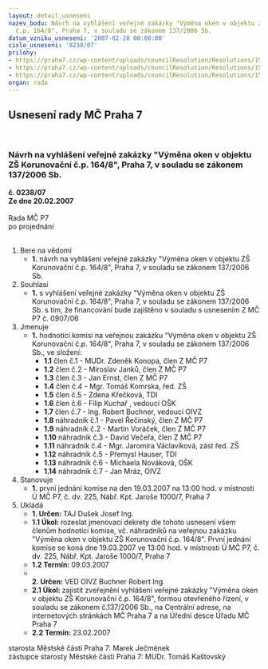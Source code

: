 ```yaml
---
layout: detail_usneseni
nazev_bodu: Návrh na vyhlášení veřejné zakázky "Výměna oken v objektu ZŠ Korunovační
  č.p. 164/8", Praha 7, v souladu se zákonem 137/2006 Sb.
datum_vzniku_usneseni: '2007-02-20 00:00:00'
cislo_usneseni: '0238/07'
prilohy:
- https://praha7.cz/wp-content/uploads/councilResolution/Resolutions/15653/11-zad%c3%a1vac%c3%ad_dokumentace1.doc
- https://praha7.cz/wp-content/uploads/councilResolution/Resolutions/15653/11-usnesen%c3%ad_zm%c4%8d_0907.06.doc
- https://praha7.cz/wp-content/uploads/councilResolution/Resolutions/15653/11-usnesen%c3%ad_%c4%8d.1655.doc
organ: rada
---
```

<div id="ucUsn_pList" class="usn">
	<span><h2>Usnesení rady MČ Praha 7 </h2>
<br></span><div class="standBody">
<span><h3>Návrh na vyhlášení veřejné zakázky "Výměna oken v objektu ZŠ Korunovační č.p. 164/8", Praha 7, v souladu se zákonem 137/2006 Sb.</h3></span><div class="center">
		<strong>č. 0238/07</strong><br>
	</div>
<div class="center">
		<strong>Ze dne 20.02.2007</strong><br><br>
	</div>Rada MČ P7<br> po projednání<br><br><ol>
<li>Bere na vědomí<ul><li>
<strong>1.</strong> návrh na vyhlášení veřejné zakázky "Výměna oken v objektu ZŠ Korunovační č.p. 164/8", Praha 7, v souladu se zákonem 137/2006 Sb.</li></ul>
</li>
<li>Souhlasí<ul><li>
<strong>1.</strong> s vyhlášení veřejné zakázky "Výměna oken v objektu ZŠ Korunovační č.p. 164/8", Praha 7, v souladu se zákonem 137/2006 Sb. s tím, že financování bude zajištěno v souladu s usnesením Z MČ P7 č. 0907/06</li></ul>
</li>
<li>Jmenuje<ul><li>
<strong>1.</strong> hodnotící komisi na veřejnou zakázku "Výměna oken v objektu ZŠ Korunovační č.p. 164/8", Praha 7, v souladu se zákonem 137/2006 Sb., ve složení: <ul>
<li>
<strong>1.1</strong> člen č.1 - MUDr. Zdeněk Konopa, člen Z MČ P7</li>
<li>
<strong>1.2</strong> člen č.2 - Miroslav Janků, člen Z MČ P7</li>
<li>
<strong>1.3</strong> člen č.3 - Jan Ernst, člen Z MČ P7</li>
<li>
<strong>1.4</strong> člen č.4 - Mgr. Tomáš Komrska, řed. ZŠ</li>
<li>
<strong>1.5</strong> člen č.5 - Zdena Křečková, TDI</li>
<li>
<strong>1.6</strong> člen č.6 - Filip Kuchař , vedoucí OŠK</li>
<li>
<strong>1.7</strong> člen č.7 - Ing. Robert Buchner, vedoucí OIVZ</li>
<li>
<strong>1.8</strong> náhradník č.1 - Pavel Řečinský, člen Z MČ P7</li>
<li>
<strong>1.9</strong> náhradník č.2 - Martin Voráček, člen Z MČ P7</li>
<li>
<strong>1.10</strong> náhradník č.3 - David Večeřa, člen Z MČ P7</li>
<li>
<strong>1.11</strong> náhradník č.4 - Mgr. Jaromíra Václavíková, zást řed. ZŠ</li>
<li>
<strong>1.12</strong> náhradník č.5 - Přemysl Hauser, TDI</li>
<li>
<strong>1.13</strong> náhradník č.6 - Michaela Nováková, OŠK</li>
<li>
<strong>1.14</strong> náhradník č.7 - Jan Mráz, OIVZ</li>
</ul>
</li></ul>
</li>
<li>Stanovuje<ul><li>
<strong>1.</strong> první jednání komise na den 19.03.2007 na 13:00 hod. v místnosti Ú MČ P7, č. dv. 225, Nábř. Kpt. Jaroše 1000/7, Praha 7</li></ul>
</li>
<li>Ukládá<ul>
<li>
<strong>1. Určen: </strong>TAJ Dušek Josef Ing.</li>
<li>
<strong>1.1 Úkol: </strong>rozeslat jmenovací dekrety dle tohoto usnesení všem členům hodnotící komise, vč. náhradníků na veřejnou zakázku "Výměna oken v objektu ZŠ Korunovační č.p. 164/8". První jednání komise se koná dne 19.03.2007 ve 13:00 hod. v místnosti Ú MČ P7, č. dv. 225, Nábř. Kpt. Jaroše 1000/7, Praha 7 </li>
<li>
<strong>1.2 Termín: </strong>09.03.2007</li>
<li>
<strong><br>2. Určen: </strong>VED OIVZ Buchner Robert Ing.</li>
<li>
<strong>2.1 Úkol: </strong>zajistit zveřejnění vyhlášení veřejné zakázky "Výměna oken v objektu ZŠ Korunovační č.p. 164/8", formou otevřeného řízení, v souladu se zákonem č.137/2006 Sb., na Centrální adrese, na internetových stránkách MČ Praha 7 a na Úřední desce  Úřadu MČ Praha 7 </li>
<li>
<strong>2.2 Termín: </strong>23.02.2007</li>
</ul>
</li>
</ol>starosta Městské části Praha 7: Marek Ječmének<br>zástupce starosty Městské části Praha 7: MUDr. Tomáš Kaštovský 
</div>
</div>